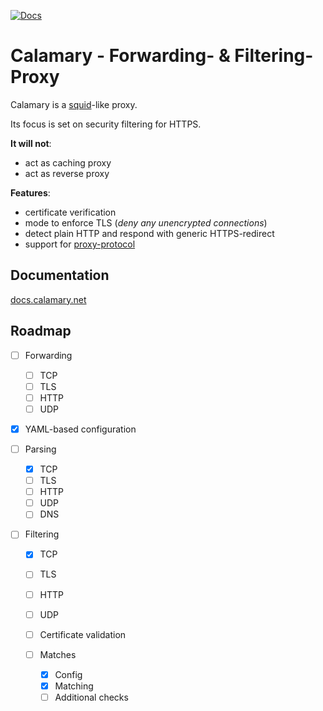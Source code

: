 [![Docs](https://readthedocs.org/projects/calamary/badge/?version=latest)](https://docs.calamary.net/en/latest/?badge=latest)

# Calamary - Forwarding- & Filtering-Proxy

Calamary is a [squid](http://www.squid-cache.org/)-like proxy.

Its focus is set on security filtering for HTTPS.

**It will not**:
* act as caching proxy
* act as reverse proxy

**Features**:
* certificate verification
* mode to enforce TLS (*deny any unencrypted connections*)
* detect plain HTTP and respond with generic HTTPS-redirect
* support for [proxy-protocol](https://github.com/pires/go-proxyproto)


## Documentation

[docs.calamary.net](https://docs.calamary.net)

## Roadmap

- [ ] Forwarding

  - [ ] TCP
  - [ ] TLS
  - [ ] HTTP
  - [ ] UDP

- [x] YAML-based configuration

- [ ] Parsing

  - [x] TCP
  - [ ] TLS
  - [ ] HTTP
  - [ ] UDP
  - [ ] DNS

- [ ] Filtering

  - [x] TCP
  - [ ] TLS
  - [ ] HTTP
  - [ ] UDP

  - [ ] Certificate validation
  - [ ] Matches

    - [x] Config
    - [x] Matching
    - [ ] Additional checks
